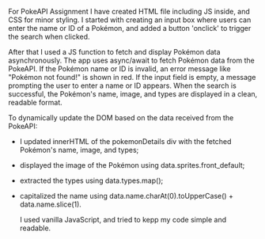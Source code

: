 For PokeAPI Assignment I have created HTML file including JS inside, and CSS for minor styling.
I started with creating an input box where users can enter the name or ID of a Pokémon, and added a button 'onclick' to trigger the search when clicked. 

After that I used a JS function to fetch and display Pokémon data asynchronously. 
The app uses async/await to fetch Pokémon data from the PokeAPI.
If the Pokémon name or ID is invalid, an error message like "Pokémon not found!" is shown in red.
If the input field is empty, a message prompting the user to enter a name or ID appears.
When the search is successful, the Pokémon's name, image, and types are displayed in a clean, readable format.

To dynamically update the DOM  based on the data received from the PokeAPI:
- I updated innerHTML of the pokemonDetails div with the fetched Pokémon's name, image, and types;
- displayed the image of the Pokémon using data.sprites.front_default;
- extracted the types using data.types.map();
- capitalized the name using data.name.charAt(0).toUpperCase() + data.name.slice(1).

  I used vanilla JavaScript, and tried to kepp my code simple and readable.
